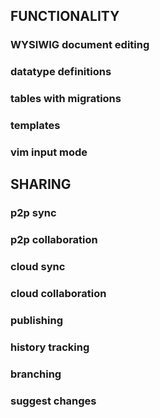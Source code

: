 ## FUNCTIONALITY

### WYSIWIG document editing

### datatype definitions

### tables with migrations

### templates

### vim input mode

## SHARING

### p2p sync

### p2p collaboration

### cloud sync

### cloud collaboration

### publishing

### history tracking

### branching

### suggest changes
